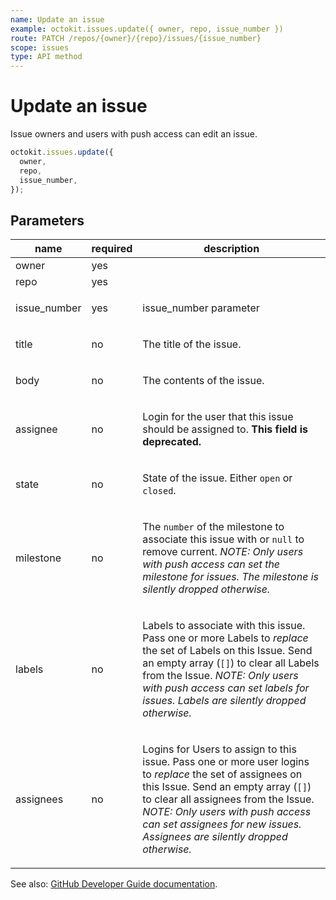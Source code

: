 ```yaml
---
name: Update an issue
example: octokit.issues.update({ owner, repo, issue_number })
route: PATCH /repos/{owner}/{repo}/issues/{issue_number}
scope: issues
type: API method
---
```


# Update an issue

Issue owners and users with push access can edit an issue.

```js
octokit.issues.update({
  owner,
  repo,
  issue_number,
});
```

## Parameters

<table>
  <thead>
    <tr>
      <th>name</th>
      <th>required</th>
      <th>description</th>
    </tr>
  </thead>
  <tbody>
    <tr><td>owner</td><td>yes</td><td>

</td></tr>
<tr><td>repo</td><td>yes</td><td>

</td></tr>
<tr><td>issue_number</td><td>yes</td><td>

issue_number parameter

</td></tr>
<tr><td>title</td><td>no</td><td>

The title of the issue.

</td></tr>
<tr><td>body</td><td>no</td><td>

The contents of the issue.

</td></tr>
<tr><td>assignee</td><td>no</td><td>

Login for the user that this issue should be assigned to. **This field is deprecated.**

</td></tr>
<tr><td>state</td><td>no</td><td>

State of the issue. Either `open` or `closed`.

</td></tr>
<tr><td>milestone</td><td>no</td><td>

The `number` of the milestone to associate this issue with or `null` to remove current. _NOTE: Only users with push access can set the milestone for issues. The milestone is silently dropped otherwise._

</td></tr>
<tr><td>labels</td><td>no</td><td>

Labels to associate with this issue. Pass one or more Labels to _replace_ the set of Labels on this Issue. Send an empty array (`[]`) to clear all Labels from the Issue. _NOTE: Only users with push access can set labels for issues. Labels are silently dropped otherwise._

</td></tr>
<tr><td>assignees</td><td>no</td><td>

Logins for Users to assign to this issue. Pass one or more user logins to _replace_ the set of assignees on this Issue. Send an empty array (`[]`) to clear all assignees from the Issue. _NOTE: Only users with push access can set assignees for new issues. Assignees are silently dropped otherwise._

</td></tr>
  </tbody>
</table>

See also: [GitHub Developer Guide documentation](https://docs.github.com/v3/issues/#update-an-issue).
